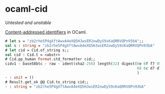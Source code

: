 # ocaml-cid

*Untested and unstable*

[Content-addressed identifiers](https://docs.ipfs.io/concepts/content-addressing/) in OCaml.

```ocaml
# let s = "zb2rhe5P4gXftAwvA4eXQ5HJwsER2owDyS9sKaQRRVQPn93bA";;
val s : string = "zb2rhe5P4gXftAwvA4eXQ5HJwsER2owDyS9sKaQRRVQPn93bA"
# let cid = Cid.of_string s;;
val cid : Cid.t = <abstr>
# Cid.pp_human Format.std_formatter cid;;
cidv1 - base58btc - raw - ident(sha2-256) length(32) digest(6e 6f f7 95 0a 36 18 7a  80 16 13 42 6e 85 8d ce
                                                            68 6c d7 d7 e3 c0 fc 42  ee 03 30 07 2d 24 5c 95
                                                            )
- : unit = ()
# Result.get_ok @@ Cid.to_string cid;;
- : string = "zb2rhe5P4gXftAwvA4eXQ5HJwsER2owDyS9sKaQRRVQPn93bA"
```
